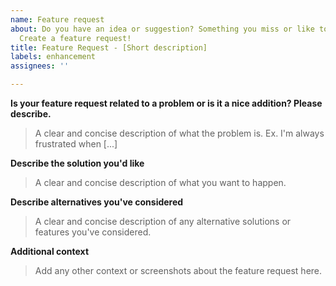 ```yaml
---
name: Feature request
about: Do you have an idea or suggestion? Something you miss or like to see added?
  Create a feature request!
title: Feature Request - [Short description]
labels: enhancement
assignees: ''

---
```


**Is your feature request related to a problem or is it a nice addition? Please describe.**

> A clear and concise description of what the problem is. Ex. I'm always frustrated when [...]

**Describe the solution you'd like**

> A clear and concise description of what you want to happen.

**Describe alternatives you've considered**

> A clear and concise description of any alternative solutions or features you've considered.

**Additional context**

> Add any other context or screenshots about the feature request here.

